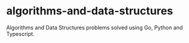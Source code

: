 # algorithms-and-data-structures

Algorithms and Data Structures problems solved using Go, Python and Typescript. 